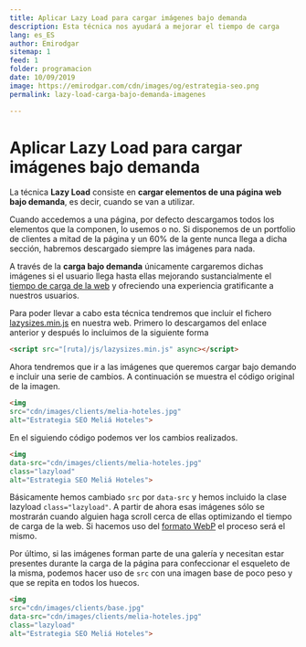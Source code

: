 ```yaml
---
title: Aplicar Lazy Load para cargar imágenes bajo demanda
description: Esta técnica nos ayudará a mejorar el tiempo de carga
lang: es_ES
author: Emirodgar
sitemap: 1
feed: 1
folder: programacion
date: 10/09/2019
image: https://emirodgar.com/cdn/images/og/estrategia-seo.png
permalink: lazy-load-carga-bajo-demanda-imagenes

---
```


# Aplicar Lazy Load para cargar imágenes bajo demanda

La técnica **Lazy Load** consiste en **cargar elementos de una página web bajo demanda**, es decir, cuando se van a utilizar.

Cuando accedemos a una página, por defecto descargamos todos los elementos que la componen, lo usemos o no. Si disponemos de un portfolio de clientes a mitad de la página y un 60% de la gente nunca llega a dicha sección, habremos descargado siempre las imágenes para nada.

A través de la **carga bajo demanda** únicamente cargaremos dichas imágenes si el usuario llega hasta ellas mejorando sustancialmente el [tiempo de carga de la web](https://emirodgar.com/mejorar-tiempo-carga-web) y ofreciendo una experiencia gratificante a nuestros usuarios.

Para poder llevar a cabo esta técnica tendremos que incluir el fichero [lazysizes.min.js](https://raw.githubusercontent.com/aFarkas/lazysizes/gh-pages/lazysizes.min.js) en nuestra web. Primero lo descargamos del enlace anterior y después lo incluimos de la siguiente forma

```html
<script src="[ruta]/js/lazysizes.min.js" async></script>
```

Ahora tendremos que ir a las imágenes que queremos cargar bajo demando e incluir una serie de cambios. A continuación se muestra el código original de la imagen.

```html
<img 
src="cdn/images/clients/melia-hoteles.jpg"
alt="Estrategia SEO Meliá Hoteles">
```

En el siguiendo código podemos ver los cambios realizados.

```html
<img 
data-src="cdn/images/clients/melia-hoteles.jpg"
class="lazyload" 
alt="Estrategia SEO Meliá Hoteles">
```

Básicamente hemos cambiado ```src``` por ```data-src``` y hemos incluido la clase lazyload ```class="lazyload"```. A partir de ahora esas imágenes sólo se mostrarán cuando alguien haga scroll cerca de ellas optimizando el tiempo de carga de la web. Si hacemos uso del [formato WebP](https://emirodgar.com/webp-compatibilidad) el proceso será el mismo. 

Por último, si las imágenes forman parte de una galería y necesitan estar presentes durante la carga de la página para confeccionar el esqueleto de la misma, podemos hacer uso de ```src``` con una imagen base de poco peso y que se repita en todos los huecos.

```html
<img 
src="cdn/images/clients/base.jpg" 
data-src="cdn/images/clients/melia-hoteles.jpg" 
class="lazyload" 
alt="Estrategia SEO Meliá Hoteles">
```


<!--stackedit_data:
eyJoaXN0b3J5IjpbODM0MTQ4OTUzLC0zOTA4NzU4NTAsMjA1OT
Q2MjU3OCwtOTc3MTk2Nzg0XX0=
-->
